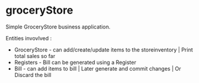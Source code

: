 # groceryStore

Simple GroceryStore business application.

Entities invovlved :
* GroceryStore - can add/create/update items to the storeinventory | Print total sales so far
* Registers - Bill can be generated using a Register
* Bill - can add items to bill | Later generate and commit changes | Or Discard the bill
